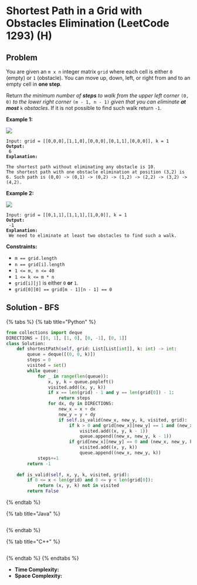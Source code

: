 # Shortest Path in a Grid with Obstacles Elimination (LeetCode 1293) (H)

## Problem



You are given an `m x n` integer matrix `grid` where each cell is either `0` (empty) or `1` (obstacle). You can move up, down, left, or right from and to an empty cell in **one step**.

Return _the minimum number of **steps** to walk from the upper left corner_ `(0, 0)` _to the lower right corner_ `(m - 1, n - 1)` _given that you can eliminate **at most**_ `k` _obstacles_. If it is not possible to find such walk return `-1`.

&#x20;

**Example 1:**

![](https://assets.leetcode.com/uploads/2021/09/30/short1-grid.jpg)

<pre><code>Input: grid = [[0,0,0],[1,1,0],[0,0,0],[0,1,1],[0,0,0]], k = 1
<strong>Output:
</strong> 6
<strong>Explanation:
</strong> 
The shortest path without eliminating any obstacle is 10.
The shortest path with one obstacle elimination at position (3,2) is 6. Such path is (0,0) -> (0,1) -> (0,2) -> (1,2) -> (2,2) -> (3,2) -> (4,2).
</code></pre>

**Example 2:**

![](https://assets.leetcode.com/uploads/2021/09/30/short2-grid.jpg)

<pre><code>Input: grid = [[0,1,1],[1,1,1],[1,0,0]], k = 1
<strong>Output:
</strong> -1
<strong>Explanation:
</strong> We need to eliminate at least two obstacles to find such a walk.
</code></pre>

&#x20;

**Constraints:**

* `m == grid.length`
* `n == grid[i].length`
* `1 <= m, n <= 40`
* `1 <= k <= m * n`
* `grid[i][j]` is either `0` **or** `1`.
* `grid[0][0] == grid[m - 1][n - 1] == 0`



## Solution - BFS

{% tabs %}
{% tab title="Python" %}
```python
from collections import deque
DIRECTIONS = [[0, 1], [1, 0], [0, -1], [0, 1]]
class Solution:
    def shortestPath(self, grid: List[List[int]], k: int) -> int:
        queue = deque([(0, 0, k)])
        steps = 0
        visited = set()
        while queue:
            for _ in range(len(queue)):
                x, y, k = queue.popleft()
                visited.add((x, y, k))
                if x == len(grid) - 1 and y == len(grid[0]) - 1:
                    return steps
                for dx, dy in DIRECTIONS:
                    new_x = x + dx
                    new_y = y + dy
                    if self.is_valid(new_x, new_y, k, visited, grid):
                        if k > 0 and grid[new_x][new_y] == 1 and (new_x, new_y, k) not in visited:
                            visited.add((x, y, k - 1))
                            queue.append((new_x, new_y, k - 1))
                        if grid[new_x][new_y] == 0 and (new_x, new_y, k) not in visited:    
                            visited.add((x, y, k))
                            queue.append((new_x, new_y, k))
            steps+=1
        return -1
        
    def is_valid(self, x, y, k, visited, grid):
        if 0 <= x < len(grid) and 0 <= y < len(grid[0]):
            return (x, y, k) not in visited
        return False

```
{% endtab %}

{% tab title="Java" %}
```java
```
{% endtab %}

{% tab title="C++" %}
```cpp
```
{% endtab %}
{% endtabs %}

* **Time Complexity:**
* **Space Complexity:**
